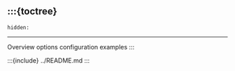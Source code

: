 :::{toctree}
------------
	hidden:
------------
Overview <self>
options
configuration
examples
:::

:::{include} ../README.md
:::
